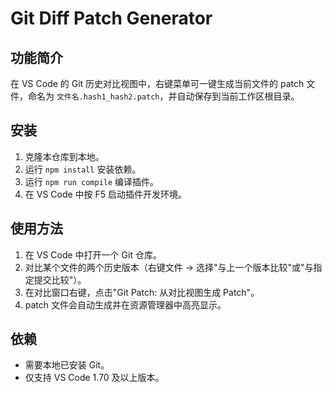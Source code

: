 # Git Diff Patch Generator

## 功能简介

在 VS Code 的 Git 历史对比视图中，右键菜单可一键生成当前文件的 patch 文件，命名为 `文件名.hash1_hash2.patch`，并自动保存到当前工作区根目录。

## 安装

1. 克隆本仓库到本地。
2. 运行 `npm install` 安装依赖。
3. 运行 `npm run compile` 编译插件。
4. 在 VS Code 中按 F5 启动插件开发环境。

## 使用方法

1. 在 VS Code 中打开一个 Git 仓库。
2. 对比某个文件的两个历史版本（右键文件 -> 选择"与上一个版本比较"或"与指定提交比较"）。
3. 在对比窗口右键，点击"Git Patch: 从对比视图生成 Patch"。
4. patch 文件会自动生成并在资源管理器中高亮显示。

## 依赖
- 需要本地已安装 Git。
- 仅支持 VS Code 1.70 及以上版本。 